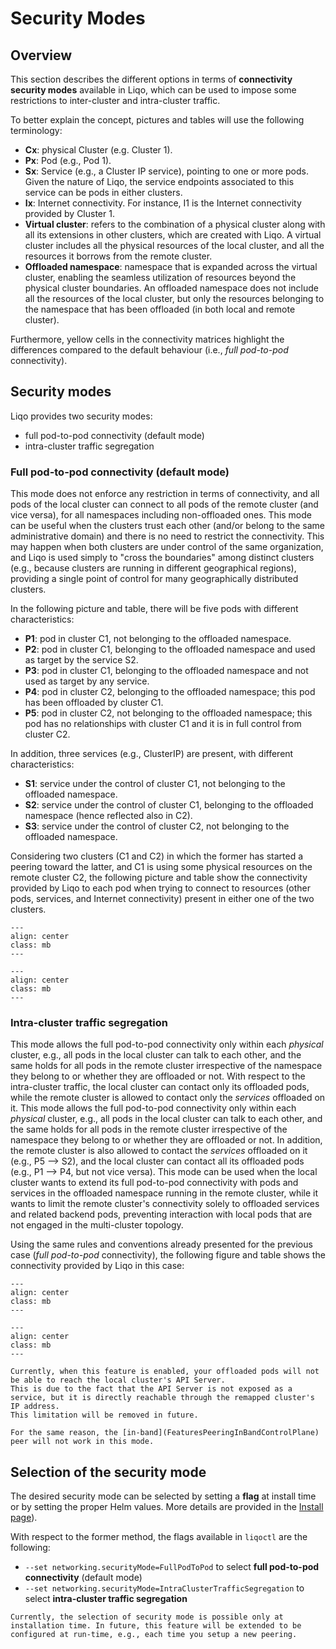 # Security Modes

## Overview

This section describes the different options in terms of **connectivity security modes** available in Liqo, which can be used to impose some restrictions to inter-cluster and intra-cluster traffic.

To better explain the concept, pictures and tables will use the following terminology:

* **Cx**: physical Cluster (e.g. Cluster 1).
* **Px**: Pod (e.g., Pod 1).
* **Sx**: Service (e.g., a Cluster IP service), pointing to one or more pods. Given the nature of Liqo, the service endpoints associated to this service can be pods in either clusters.
* **Ix**: Internet connectivity. For instance, I1 is the Internet connectivity provided by Cluster 1.
* **Virtual cluster**: refers to the combination of a physical cluster along with all its extensions in other clusters, which are created with Liqo. A virtual cluster includes all the physical resources of the local cluster, and all the resources it borrows from the remote cluster.
* **Offloaded namespace**: namespace that is expanded across the virtual cluster, enabling the seamless utilization of resources beyond the physical cluster boundaries. An offloaded namespace does not include all the resources of the local cluster, but only the resources belonging to the namespace that has been offloaded (in both local and remote cluster).

Furthermore, yellow cells in the connectivity matrices highlight the differences compared to the default behaviour (i.e., _full pod-to-pod_ connectivity).

## Security modes

Liqo provides two security modes:

* full pod-to-pod connectivity (default mode)
* intra-cluster traffic segregation

### Full pod-to-pod connectivity (default mode)

This mode does not enforce any restriction in terms of connectivity, and all pods of the local cluster can connect to all pods of the remote cluster (and vice versa), for all namespaces including non-offloaded ones.
This mode can be useful when the clusters trust each other (and/or belong to the same administrative domain) and there is no need to restrict the connectivity.
This may happen when both clusters are under control of the same organization, and Liqo is used simply to "cross the boundaries" among distinct clusters (e.g., because clusters are running in different geographical regions), providing a single point of control for many geographically distributed clusters.

In the following picture and table, there will be five pods with different characteristics:

* **P1**: pod in cluster C1, not belonging to the offloaded namespace.
* **P2**: pod in cluster C1, belonging to the offloaded namespace and used as target by the service S2.
* **P3**: pod in cluster C1, belonging to the offloaded namespace and not used as target by any service.
* **P4**: pod in cluster C2, belonging to the offloaded namespace; this pod has been offloaded by cluster C1.
* **P5**: pod in cluster C2, not belonging to the offloaded namespace; this pod has no relationships with cluster C1 and it is in full control from cluster C2.

In addition, three services (e.g., ClusterIP) are present, with different characteristics:

* **S1**: service under the control of cluster C1, not belonging to the offloaded namespace.
* **S2**: service under the control of cluster C1, belonging to the offloaded namespace (hence reflected also in C2).
* **S3**: service under the control of cluster C2, not belonging to the offloaded namespace.

Considering two clusters (C1 and C2) in which the former has started a peering toward the latter, and C1 is using some physical resources on the remote cluster C2, the following picture and table show the connectivity provided by Liqo to each pod when trying to connect to resources (other pods, services, and Internet connectivity) present in either one of the two clusters.

```{figure} /_static/images/usage/security-modes/security-modes-schema.drawio.svg
---
align: center
class: mb
---

```

```{figure} /_static/images/usage/security-modes/matrix-full-p2p.drawio.svg
---
align: center
class: mb
---

```

### Intra-cluster traffic segregation

This mode allows the full pod-to-pod connectivity only within each _physical_ cluster, e.g., all pods in the local cluster can talk to each other, and the same holds for all pods in the remote cluster irrespective of the namespace they belong to or whether they are offloaded or not.
With respect to the intra-cluster traffic, the local cluster can contact only its offloaded pods, while the remote cluster is allowed to contact only the _services_ offloaded on it.
This mode allows the full pod-to-pod connectivity only within each _physical_ cluster, e.g., all pods in the local cluster can talk to each other, and the same holds for all pods in the remote cluster irrespective of the namespace they belong to or whether they are offloaded or not.
In addition, the remote cluster is also allowed to contact the _services_ offloaded on it (e.g., P5 --> S2), and the local cluster can contact all its offloaded pods (e.g., P1 --> P4, but not vice versa).
This mode can be used when the local cluster wants to extend its full pod-to-pod connectivity with pods and services in the offloaded namespace running in the remote cluster, while it wants to limit the remote cluster's connectivity solely to offloaded services and related backend pods, preventing interaction with local pods that are not engaged in the multi-cluster topology.

Using the same rules and conventions already presented for the previous case (_full pod-to-pod_ connectivity), the following figure and table shows the connectivity provided by Liqo in this case:

```{figure} /_static/images/usage/security-modes/security-modes-schema.drawio.svg
---
align: center
class: mb
---

```

```{figure} /_static/images/usage/security-modes/matrix-traffic-segregation.drawio.svg
---
align: center
class: mb
---

```

``` {warning} Warning
Currently, when this feature is enabled, your offloaded pods will not be able to reach the local cluster's API Server.
This is due to the fact that the API Server is not exposed as a service, but it is directly reachable through the remapped cluster's IP address.
This limitation will be removed in future.

For the same reason, the [in-band](FeaturesPeeringInBandControlPlane) peer will not work in this mode.
```

## Selection of the security mode

The desired security mode can be selected by setting a **flag** at install time or by setting the proper Helm values.
More details are provided in the [Install page](/installation/install.md)).

With respect to the former method, the flags available in `liqoctl` are the following:

* `--set networking.securityMode=FullPodToPod` to select **full pod-to-pod connectivity** (default mode)
* `--set networking.securityMode=IntraClusterTrafficSegregation` to select **intra-cluster traffic segregation**

```{admonition} Note
Currently, the selection of security mode is possible only at installation time. In future, this feature will be extended to be configured at run-time, e.g., each time you setup a new peering.
```
